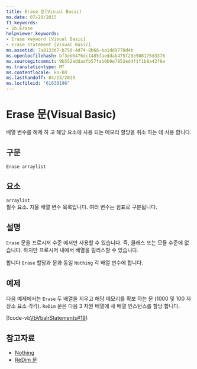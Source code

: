 ```yaml
---
title: Erase 문(Visual Basic)
ms.date: 07/20/2015
f1_keywords:
- vb.Erase
helpviewer_keywords:
- Erase keyword [Visual Basic]
- Erase statement [Visual Basic]
ms.assetid: 7a8133d7-b750-4d74-8b66-ba1dd9778d4b
ms.openlocfilehash: bf3eb6476dc1485faeddab475f29e508175d3378
ms.sourcegitcommit: 9b552addadfb57fab0b9e7852ed4f1f1b8a42f8e
ms.translationtype: MT
ms.contentlocale: ko-KR
ms.lasthandoff: 04/23/2019
ms.locfileid: "61638196"
---
```

# <a name="erase-statement-visual-basic"></a>Erase 문(Visual Basic)
배열 변수를 해제 하 고 해당 요소에 사용 되는 메모리 할당을 취소 하는 데 사용 합니다.  
  
## <a name="syntax"></a>구문  
  
```  
Erase arraylist  
```  
  
## <a name="parts"></a>요소  
 `arraylist`  
 필수 요소. 지울 배열 변수 목록입니다. 여러 변수는 쉼표로 구분됩니다.  
  
## <a name="remarks"></a>설명  
 `Erase` 문을 프로시저 수준 에서만 사용할 수 있습니다. 즉, 클래스 또는 모듈 수준에 없습니다. 하지만 프로시저 내에서 배열을 릴리스할 수 있습니다.  
  
 합니다 `Erase` 할당과 문과 동일 `Nothing` 각 배열 변수에 합니다.  
  
## <a name="example"></a>예제  
 다음 예제에서는 `Erase` 두 배열을 지우고 해당 메모리를 확보 하는 문 (1000 및 100 저장소 요소 각각). `ReDim` 문은 다음 3 차원 배열에 새 배열 인스턴스를 할당 합니다.  
  
 [!code-vb[VbVbalrStatements#19](~/samples/snippets/visualbasic/VS_Snippets_VBCSharp/VbVbalrStatements/VB/Class1.vb#19)]  
  
## <a name="see-also"></a>참고자료

- [Nothing](../../../visual-basic/language-reference/nothing.md)
- [ReDim 문](../../../visual-basic/language-reference/statements/redim-statement.md)
